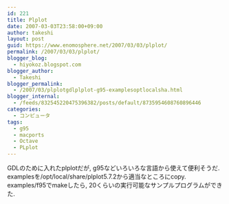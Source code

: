 ```yaml
---
id: 221
title: Plplot
date: 2007-03-03T23:58:00+09:00
author: takeshi
layout: post
guid: https://www.enomosphere.net/2007/03/03/plplot/
permalink: /2007/03/03/plplot/
blogger_blog:
  - hiyokoz.blogspot.com
blogger_author:
  - Takeshi
blogger_permalink:
  - /2007/03/plplotgdlplplot-g95-examplesoptlocalsha.html
blogger_internal:
  - /feeds/832545220475396382/posts/default/8735954608760896446
categories:
  - コンピュータ
tags:
  - g95
  - macports
  - Octave
  - PLplot
---
```

GDLのために入れたplplotだが, g95などいろいろな言語から使えて便利そうだ.  examplesを/opt/local/share/plplot5.7.2から適当なところにcopy. examples/f95でmakeしたら, 20くらいの実行可能なサンプルプログラムができた.